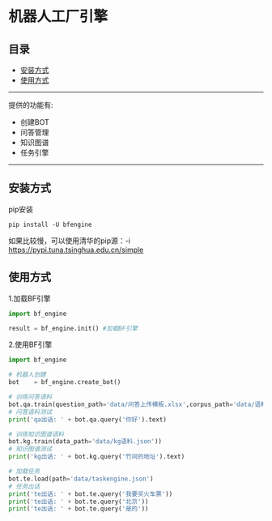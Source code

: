 # 机器人工厂引擎
>>>

## 目录
* [安装方式](#安装方式)
* [使用方式](#使用方式)
---
提供的功能有:
* 创建BOT
* 问答管理
* 知识图谱
* 任务引擎
---

## 安装方式
pip安装
```shell
pip install -U bfengine
```
如果比较慢，可以使用清华的pip源：-i https://pypi.tuna.tsinghua.edu.cn/simple

## 使用方式
1.加载BF引擎
```python
import bf_engine

result = bf_engine.init() #加载BF引擎
```

2.使用BF引擎
```python
import bf_engine

# 机器人创建
bot    = bf_engine.create_bot()

# 训练问答语料
bot.qa.train(question_path='data/问答上传模板.xlsx',corpus_path='data/语料上传模板.xlsx')
# 问答语料测试
print('qa出话: ' + bot.qa.query('你好').text)

# 训练知识图谱语料
bot.kg.train(data_path='data/kg语料.json'))
# 知识图谱测试
print('kg出话: ' + bot.kg.query('竹间的地址').text)

# 加载任务
bot.te.load(path='data/taskengine.json')
# 任务出话
print('te出话: ' + bot.te.query('我要买火车票'))
print('te出话: ' + bot.te.query('北京'))
print('te出话: ' + bot.te.query('是的'))

```
